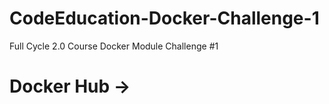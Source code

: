 # CodeEducation-Docker-Challenge-1
Full Cycle 2.0 Course Docker Module Challenge #1

# Docker Hub ->
